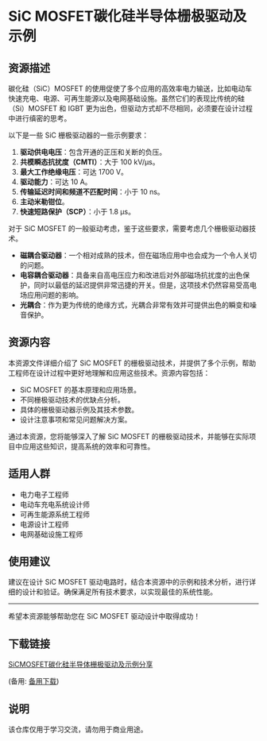 # SiC MOSFET碳化硅半导体栅极驱动及示例

## 资源描述

碳化硅（SiC）MOSFET 的使用促使了多个应用的高效率电力输送，比如电动车快速充电、电源、可再生能源以及电网基础设施。虽然它们的表现比传统的硅（Si）MOSFET 和 IGBT 更为出色，但驱动方式却不尽相同，必须要在设计过程中进行缜密的思考。

以下是一些 SiC 栅极驱动器的一些示例要求：

1. **驱动供电电压**：包含开通的正压和关断的负压。
2. **共模瞬态抗扰度（CMTI）**：大于 100 kV/µs。
3. **最大工作绝缘电压**：可达 1700 V。
4. **驱动能力**：可达 10 A。
5. **传输延迟时间和频道不匹配时间**：小于 10 ns。
6. **主动米勒钳位**。
7. **快速短路保护（SCP）**：小于 1.8 µs。

对于 SiC MOSFET 的一般驱动考虑，鉴于这些要求，需要考虑几个栅极驱动器技术。

- **磁耦合驱动器**：一个相对成熟的技术，但在磁场应用中也会成为一个令人关切的问题。
- **电容耦合驱动器**：具备来自高电压应力和改进后对外部磁场抗扰度的出色保护，同时以最低的延迟提供非常迅捷的开关。但是，这项技术仍然容易受高电场应用问题的影响。
- **光耦合**：作为更为传统的绝缘方式，光耦合非常有效并可提供出色的瞬变和噪音保护。

## 资源内容

本资源文件详细介绍了 SiC MOSFET 的栅极驱动技术，并提供了多个示例，帮助工程师在设计过程中更好地理解和应用这些技术。资源内容包括：

- SiC MOSFET 的基本原理和应用场景。
- 不同栅极驱动技术的优缺点分析。
- 具体的栅极驱动器示例及其技术参数。
- 设计注意事项和常见问题解决方案。

通过本资源，您将能够深入了解 SiC MOSFET 的栅极驱动技术，并能够在实际项目中应用这些知识，提高系统的效率和可靠性。

## 适用人群

- 电力电子工程师
- 电动车充电系统设计师
- 可再生能源系统工程师
- 电源设计工程师
- 电网基础设施工程师

## 使用建议

建议在设计 SiC MOSFET 驱动电路时，结合本资源中的示例和技术分析，进行详细的设计和验证。确保满足所有技术要求，以实现最佳的系统性能。

---

希望本资源能够帮助您在 SiC MOSFET 驱动设计中取得成功！

## 下载链接
[SiCMOSFET碳化硅半导体栅极驱动及示例分享](https://pan.quark.cn/s/185e564bdc24) 

(备用: [备用下载](https://pan.baidu.com/s/11IXKF4EOzKB1xP_0lH-s0Q?pwd=1234))

## 说明

该仓库仅用于学习交流，请勿用于商业用途。
